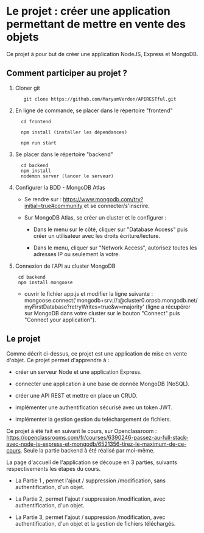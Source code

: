 # Le projet :  créer une application  permettant de mettre en vente des objets
Ce projet à pour but  de créer une application NodeJS, Express et MongoDB.

## Comment participer au projet ?

1. Cloner git

          git clone https://github.com/MaryamVerdon/APIRESTful.git
    
2. En ligne de commande, se placer dans le répertoire "frontend"

         cd frontend
         
         npm install (installer les dépendances)
         
         npm run start

3. Se placer dans le répertoire "backend"  

         cd backend
         npm install
         nodemon server (lancer le serveur)
  
4. Configurer la BDD - MongoDB Atlas
    - Se rendre sur : https://www.mongodb.com/try?initial=true#community et se connecter/s'inscrire.
    - Sur MongoDB Atlas, se créer un cluster et le configurer : 
    
       - Dans le menu sur le côté, cliquer sur "Database Access" puis créer un utilisateur avec les droits écriture/lecture.
       
       - Dans le menu, cliquer sur "Network Access", autorisez toutes les adresses IP ou seulement la votre.
          
5. Connexion de l'API au cluster MongoDB

        cd backend
        npm install mongoose
        
    - ouvrir le fichier app.js et modifier la ligne suivante : 
     mongoose.connect('mongodb+srv://<username>:<password>@cluster0.orpsb.mongodb.net/myFirstDatabase?retryWrites=true&w=majority' 
    (ligne a récupérer sur MongoDB dans votre cluster sur le bouton "Connect" puis "Connect your application").
  
## Le projet
Comme décrit ci-dessus, ce projet est une application de mise en vente d'objet. Ce projet permet d'apprendre à :
 - créer un serveur Node et une application Express.
          
 - connecter une application à une base de donnée MongoDB (NoSQL).
          
 - créer une API REST et mettre en place un CRUD.
          
 - implémenter une authentification sécurisé avec un token JWT.
          
 - implémenter la gestion gestion du teléchargement de fichiers.
            
Ce projet à été fait en suivant le cours, sur Openclassroom : https://openclassrooms.com/fr/courses/6390246-passez-au-full-stack-avec-node-js-express-et-mongodb/6521356-tirez-le-maximum-de-ce-cours. Seule la partie backend à été réalisé par moi-même.
          
La page d'accueil de l'application se découpe en 3 parties, suivants respectivements les étapes du cours.
          
   - La Partie 1 , permet l'ajout / suppression /modification, sans authentification, d'un objet.
          
   - La Partie 2, permet l'ajout / suppression /modification, avec authentification, d'un objet.
          
   - La Partie 3, permet l'ajout / suppression /modification, avec authentification, d'un objet et la gestion de fichiers téléchargés.
          
       
